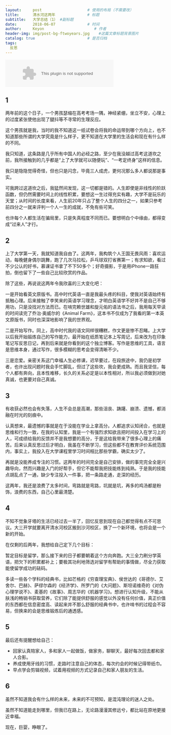 ```yaml
---
layout:     post                    # 使用的布局（不需要改）
title:      清水河这两年              # 标题 
subtitle:   大学总结（1） #副标题
date:       2018-06-07              # 时间
author:     Keyon                      # 作者
header-img: img/post-bg-ftwoyears.jpg    #这篇文章标题背景图片
catalog: true                       # 是否归档
tags:
  反思
---
```


<embed src="//music.163.com/style/swf/widget.swf?sid=4909213&type=2&auto=0&width=320&height=66" width="340" height="86"  allowNetworking="all">

## 1
两年前的这个日子，一个男孩瑟缩在高考考场一隅，神经紧绷，坐立不安，心理上的过度紧张使他出现了腿抖等不寻常的生理反应。

这个男孩就是我，当时的我不知道这一纸试卷会将我的命运带到哪个方向上，也不知道那些所谓的大学究竟是什么样子，更不知道在大学里的生活会和现在有什么样的不同。

我只知道，这条路是几乎所有中国人的必经之路，至少在我没越过高考这道坎之前，我所接触到的几乎都是“上了大学就可以随便玩”、“一考定终身”这样的信息。

我只是隐隐觉得奇怪，但也只是闪念，毕竟三人成虎，更何况那么多人都说那是事实。

可我跨过这道坎之后，我猛然间发现，这一切都是错的。人生即使是非线性的阶跃函数，但仍然需要时间上的线性积累，要想这一生过得充实有趣，大学不是玩乐的天堂；从时间的长度来看，人生前20年只占了整个人生的四分之一，如果只参考前四分之一就来评判一个人一生的成就，不免有些可笑。

也许每个人都生活在骗局里，只是失真程度不同而已。要想明白个中缘由，都得变成“过来人”才行。

## 2
上了大学第一天，我就知道我自由了。这两年，我构筑个人王国无畏风雨：喜欢运动，每晚健身偶尔跳舞，跑了几次马拉松，乒乓球双打省赛第一；有求知欲，看过不少公认的好书，慕课证书拿了不下50多个；好奇摄影，于是用iPhone一路狂拍，倒也留下了一些自己比较欣赏的作品。

除了这些，再说说这两年令我欣喜的三大变化吧：

一是开始看英文原版书。高中时代英语一直是我最头疼的科目，使我对英语始终有抵触心理。后来接触了李笑来的英语学习理念，才明白英语学不好并不是自己不够用功，只是没找对方法而已。在啃完赖世雄和旋元佑的语法书之后，我用每天早读的时间读完了乔治·奥威尔的《Animal Farm》，这本书不仅成为了我看的第一本英文原版书，同时也深深地影响了我的世界观。

二是开始写作。同上，高中时代我的语文同样很糟糕，作文更是惨不忍睹。上大学以后我开始锻炼自己的写作能力，最开始在纸质笔记本上写周记，后来改为在印象笔记写反思日记，再到后来就是你看到的这个独立博客。写作是思维的工具，语言是思维本身，通过写作，很多模糊的思考会变得清晰不少。

三是恋爱。亲密关系这门幸福人生必修课，迟早要过，在段旅途中，我仍是初学者，也许出现问题时我会手忙脚乱，但过了这些坎，我会更成熟。而且我坚信，每个人都有奔向，且本性难移，长久的关系必定是以本性相对，所以我必须做到对她真诚，也更要对自己真诚。

## 3
有收获必然也会有失落，人生不会总是高潮，那些沮丧、踌躇、崩溃、遗憾，都消融在时光的刻痕中。

认真想来，最遗憾的事就是在于没能在学业上拿高分。人都追求认知闭合，也就是思维和行为一致，在我的认知里，我是一个有强烈求知欲且把时间投入在学习上的人，可成绩给我的反馈并不是我想要的高分，于是这给我带来了很多心理上的痛苦。后来认真反思过后才明白，我虽在不断学习，但这些都不在教育评价系统范围内，事实上，我投入在大学课程里学习时间相比那些学霸，确实太少了。

再就是没能养成专注的习惯。这两年的时间完全是自己安排，做的事完完全全是兴趣导向，然而兴趣是入门的好帮手，但它不能帮我把技能练到纯熟。于是我的技能点胡乱点了一通，缺少专注投入一件事，把一条路走通，走深的经历。

这两年，我还是浪费了太多时间，弯路就是弯路，坑就是坑，再多的鸡汤都是粉饰，浪费的东西，自己心里最清楚。

## 4
不知不觉象牙塔的生活已经过去一半了，回忆反思到现在自己都觉得有点不可思议。大三开学就要离开清水河校区搬到沙河校区，换了一个新环境，也将会是一个新的开始。

在仅剩的后两年，我想给自己定下几个目标：

暂定目标是留学，那么接下来的日子都要朝着这个方向奔跑。大三全力刷分学英语，把欠下的积累都补上；要极其功利地筛选对留学有帮助的事情做，尽全力获取能使留学成功的砝码。

多读一些各个学科的经典书，比如芒格的《穷查理宝典》、侯世达的《哥德尔、艾舍尔、巴赫》、萨缪尔森的《经济学》、所罗门的《大问题》、斯坦诺维奇的《对伪心理学说不》、麦基的《故事》、周志华的《机器学习》。想进行认知升级，不能从肤浅的畅销书获取营养，它们除了能提供舒服的感觉以外没有任何价值，真正价值的东西都在信息密度高、读起来并不那么舒服的经典书中，也许啃书的过程会不容易，但换来的会是思维锻炼后的通透感。

## 5
最后还有提醒想给自己：

* 回家认真陪家人，多和家人一起做饭，做家务，聊聊天，最好每次回去都和家人合影。
* 养成使用牙线的习惯，走路时注意自己的体态，每次约会的时候记得带纸巾。
* 早点学会剪辑视频，试着用视频的方式记录自己和家人朋友的生活。

## 6
虽然不知道我会有什么样的未来，未来的不可预知，是混沌理论的迷人之处。

虽然不知道能走到哪里，但我已在路上，无论路漫漫其修远兮，都比站在原地更接近幸福。

现在，巨婴，睁眼了。